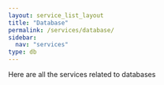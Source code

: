 ```yaml
---
layout: service_list_layout
title: "Database"
permalink: /services/database/
sidebar:
  nav: "services"
type: db
---
```


Here are all the services related to databases


